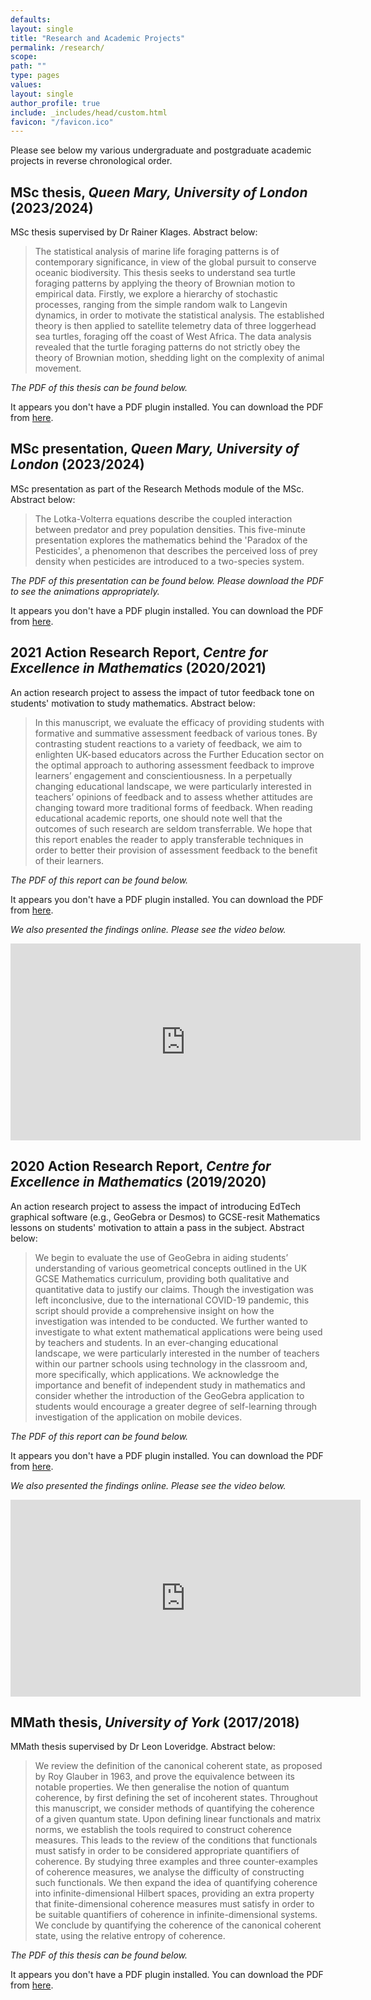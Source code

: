 ```yaml
---
defaults:
layout: single
title: "Research and Academic Projects"
permalink: /research/
scope:
path: ""
type: pages
values:
layout: single
author_profile: true
include: _includes/head/custom.html
favicon: "/favicon.ico"
---
```


Please see below my various undergraduate and postgraduate academic projects in reverse chronological order.

## MSc thesis, *Queen Mary, University of London* (2023/2024)

MSc thesis supervised by Dr Rainer Klages. Abstract below:

 > The statistical analysis of marine life foraging patterns is of contemporary significance, in view of the global pursuit to conserve oceanic biodiversity. This thesis seeks to understand sea turtle foraging patterns by applying the theory of Brownian motion to empirical data. Firstly, we explore a hierarchy of stochastic processes, ranging from the simple random walk to Langevin dynamics, in order to motivate the statistical analysis. The established theory is then applied to satellite telemetry data of three loggerhead sea turtles, foraging off the coast of West Africa. The data analysis revealed that the turtle foraging patterns do not strictly obey the theory of Brownian motion, shedding light on the complexity of animal movement.

_The PDF of this thesis can be found below._

<object data="/assets/230793835_MSc_Dissertation.pdf" type="application/pdf" width="100%" height="25px">
    <p>It appears you don't have a PDF plugin installed. You can download the PDF from <a href="/assets/DMarshall 4-week review document.pdf">here</a>.</p>
</object>

## MSc presentation, *Queen Mary, University of London* (2023/2024)

MSc presentation as part of the Research Methods module of the MSc. Abstract below:

 > The Lotka-Volterra equations describe the coupled interaction between predator and prey population densities. This five-minute presentation explores the mathematics behind the 'Paradox of the Pesticides', a phenomenon that describes the perceived loss of prey density when pesticides are introduced to a two-species system.

_The PDF of this presentation can be found below. Please download the PDF to see the animations appropriately._

<object data="/assets/Research_Methods_Presentation_230793835 FINAL (1).pdf" type="application/pdf" width="100%" height="600px">
    <p>It appears you don't have a PDF plugin installed. You can download the PDF from <a href="/assets/Research_Methods_Presentation_230793835 FINAL (1).pdf">here</a>.</p>
</object>

## 2021 Action Research Report, *Centre for Excellence in Mathematics* (2020/2021)

An action research project to assess the impact of tutor feedback tone on students' motivation to study mathematics. Abstract below:

 > In this manuscript, we evaluate the efficacy of providing students with formative and summative assessment feedback of various tones. By contrasting student reactions to a variety of feedback, we aim to enlighten UK-based educators across the Further Education sector on the optimal approach to authoring assessment feedback to improve learners’ engagement and conscientiousness. In a perpetually changing educational landscape, we were particularly interested in teachers’ opinions of feedback and to assess whether attitudes are changing toward more traditional forms of feedback. When reading educational academic reports, one should note well that the outcomes of such research are seldom transferrable. We hope that this report enables the reader to apply transferable techniques in order to better their provision of assessment feedback to the benefit of their learners. 

_The PDF of this report can be found below._

<object data="/assets/CfEM Tone of Feedback Report.pdf" type="application/pdf" width="100%" height="600px">
    <p>It appears you don't have a PDF plugin installed. You can download the PDF from <a href="/assets/CfEM Tone of Feedback Report.pdf">here</a>.</p>
</object>

_We also presented the findings online. Please see the video below._

<iframe width="560" height="315" src="https://www.youtube-nocookie.com/embed/WAes6cTSc_0?si=o9ijKO51IPjnr-gk" title="YouTube video player" frameborder="0" allow="accelerometer; autoplay; clipboard-write; encrypted-media; gyroscope; picture-in-picture; web-share" referrerpolicy="strict-origin-when-cross-origin" allowfullscreen></iframe>

## 2020 Action Research Report, *Centre for Excellence in Mathematics* (2019/2020)

An action research project to assess the impact of introducing EdTech graphical software (e.g., GeoGebra or Desmos) to GCSE-resit Mathematics lessons on students' motivation to attain a pass in the subject. Abstract below:

 > We begin to evaluate the use of GeoGebra in aiding students’ understanding of various geometrical concepts outlined in the UK GCSE Mathematics curriculum, providing both qualitative and quantitative data to justify our claims. Though the investigation was left inconclusive, due to the international COVID-19 pandemic, this script should provide a comprehensive insight on how the investigation was intended to be conducted. We further wanted to investigate to what extent mathematical applications were being used by teachers and students. In an ever-changing educational landscape, we were particularly interested in the number of teachers within our partner schools using technology in the classroom and, more specifically, which applications. We acknowledge the importance and benefit of independent study in mathematics and consider whether the introduction of the GeoGebra application to students would encourage a greater degree of self-learning through investigation of the application on mobile devices.

_The PDF of this report can be found below._

<object data="/assets/CfEM GeoGebra Report.pdf" type="application/pdf" width="100%" height="600px">
    <p>It appears you don't have a PDF plugin installed. You can download the PDF from <a href="/assets/CfEM GeoGebra Report.pdf">here</a>.</p>
</object>

_We also presented the findings online. Please see the video below._

<iframe width="560" height="315" src="https://www.youtube-nocookie.com/embed/kFlcjwVEzRI?si=Wew-k2rknULrIVdv" title="YouTube video player" frameborder="0" allow="accelerometer; autoplay; clipboard-write; encrypted-media; gyroscope; picture-in-picture; web-share" referrerpolicy="strict-origin-when-cross-origin" allowfullscreen></iframe>

## MMath thesis, *University of York* (2017/2018)

MMath thesis supervised by Dr Leon Loveridge. Abstract below:

 > We review the definition of the canonical coherent state, as proposed by Roy Glauber in 1963, and prove the equivalence between its notable properties. We then generalise the notion of quantum coherence, by first defining the set of incoherent states. Throughout this manuscript, we consider methods of quantifying the coherence of a given quantum state. Upon defining linear functionals and matrix norms, we establish the tools required to construct coherence measures. This leads to the review of the conditions that functionals must satisfy in order to be considered appropriate quantifiers of coherence. By studying three examples and three counter-examples of coherence measures, we analyse the difficulty of constructing such functionals. We then expand the idea of quantifying coherence into infinite-dimensional Hilbert spaces, providing an extra property that finite-dimensional coherence measures must satisfy in order to be suitable quantifiers of coherence in infinite-dimensional systems. We conclude by quantifying the coherence of the canonical coherent state, using the relative entropy of coherence.

_The PDF of this thesis can be found below._

<object data="/assets/MMath Dissertation" type="application/pdf" width="100%" height="600px">
    <p>It appears you don't have a PDF plugin installed. You can download the PDF from <a href="/assets/DMarshall 4-week review document.pdf">here</a>.</p>
</object>
